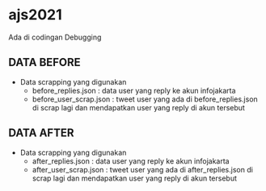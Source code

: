 # ajs2021

Ada di codingan Debugging

## DATA BEFORE
- Data scrapping yang digunakan 
    - before_replies.json : data user yang reply ke akun infojakarta
    - before_user_scrap.json : tweet user yang ada di before_replies.json di scrap lagi dan mendapatkan user yang reply di akun tersebut

## DATA AFTER
- Data scrapping yang digunakan
    - after_replies.json : data user yang reply ke akun infojakarta
    - after_user_scrap.json : tweet user yang ada di after_replies.json di scrap lagi dan mendapatkan user yang reply di akun tersebut